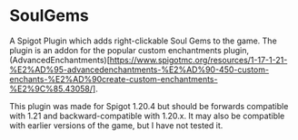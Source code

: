 # SoulGems
A Spigot Plugin which adds right-clickable Soul Gems to the game.
The plugin is an addon for the popular custom enchantments plugin, (AdvancedEnchantments)[https://www.spigotmc.org/resources/1-17-1-21-%E2%AD%95-advancedenchantments-%E2%AD%90-450-custom-enchants-%E2%AD%90create-custom-enchantments-%E2%9C%85.43058/].

This plugin was made for Spigot 1.20.4 but should be forwards compatible with 1.21 and backward-compatible with 1.20.x.
It may also be compatible with earlier versions of the game, but I have not tested it.
